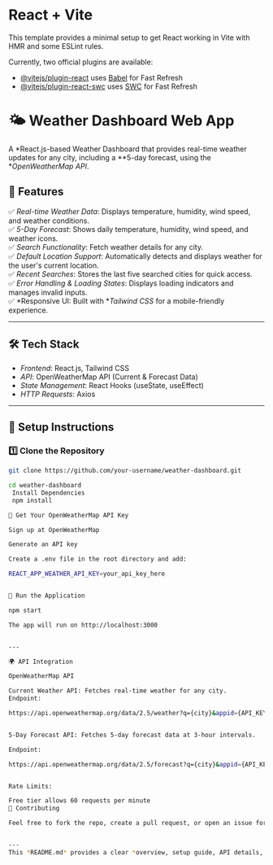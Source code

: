# React + Vite

This template provides a minimal setup to get React working in Vite with HMR and some ESLint rules.

Currently, two official plugins are available:

- [@vitejs/plugin-react](https://github.com/vitejs/vite-plugin-react/blob/main/packages/plugin-react/README.md) uses [Babel](https://babeljs.io/) for Fast Refresh
- [@vitejs/plugin-react-swc](https://github.com/vitejs/vite-plugin-react-swc) uses [SWC](https://swc.rs/) for Fast Refresh
# 🌤 Weather Dashboard Web App  

A *React.js-based Weather Dashboard that provides real-time weather updates for any city, including a **5-day forecast, using the **OpenWeatherMap API*.  

## 🚀 Features  
✅ *Real-time Weather Data*: Displays temperature, humidity, wind speed, and weather conditions.  
✅ *5-Day Forecast*: Shows daily temperature, humidity, wind speed, and weather icons.  
✅ *Search Functionality*: Fetch weather details for any city.  
✅ *Default Location Support*: Automatically detects and displays weather for the user's current location.  
✅ *Recent Searches*: Stores the last five searched cities for quick access.  
✅ *Error Handling & Loading States*: Displays loading indicators and manages invalid inputs.  
✅ *Responsive UI: Built with **Tailwind CSS* for a mobile-friendly experience.  

---

## 🛠 Tech Stack  
- *Frontend*: React.js, Tailwind CSS  
- *API*: OpenWeatherMap API (Current & Forecast Data)  
- *State Management*: React Hooks (useState, useEffect)  
- *HTTP Requests*: Axios  

---

## 🔧 Setup Instructions  

### 1️⃣ Clone the Repository  
```sh
git clone https://github.com/your-username/weather-dashboard.git

cd weather-dashboard
 Install Dependencies
 npm install

⿣ Get Your OpenWeatherMap API Key

Sign up at OpenWeatherMap

Generate an API key

Create a .env file in the root directory and add:

REACT_APP_WEATHER_API_KEY=your_api_key_here


⿤ Run the Application

npm start

The app will run on http://localhost:3000


---

🌍 API Integration

OpenWeatherMap API

Current Weather API: Fetches real-time weather for any city.
Endpoint:

https://api.openweathermap.org/data/2.5/weather?q={city}&appid={API_KEY}&units=metric


5-Day Forecast API: Fetches 5-day forecast data at 3-hour intervals.

Endpoint:

https://api.openweathermap.org/data/2.5/forecast?q={city}&appid={API_KEY}&units=metric


Rate Limits:

Free tier allows 60 requests per minute
🎯 Contributing

Feel free to fork the repo, create a pull request, or open an issue for suggestions!


---
This *README.md* provides a clear *overview, setup guide, API details, and future enhancements* for your GitHub repository. Let me know if you need modifications! 🚀



